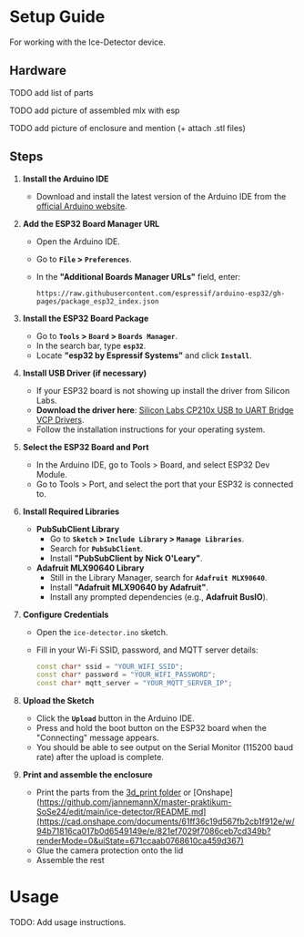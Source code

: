 # Setup Guide
For working with the Ice-Detector device.

## Hardware
TODO add list of parts

TODO add picture of assembled mlx with esp

TODO add picture of enclosure and mention (+ attach .stl files)

## Steps

1. **Install the Arduino IDE**

   - Download and install the latest version of the Arduino IDE from the [official Arduino website](https://www.arduino.cc/en/software).

2. **Add the ESP32 Board Manager URL**

   - Open the Arduino IDE.
   - Go to **`File` > `Preferences`**.
   - In the **"Additional Boards Manager URLs"** field, enter:

     ```
     https://raw.githubusercontent.com/espressif/arduino-esp32/gh-pages/package_esp32_index.json
     ```


3. **Install the ESP32 Board Package**

   - Go to **`Tools` > `Board` > `Boards Manager`**.
   - In the search bar, type **`esp32`**.
   - Locate **"esp32 by Espressif Systems"** and click **`Install`**.

4. **Install USB Driver (if necessary)**

   - If your ESP32 board is not showing up install the driver from Silicon Labs.
   - **Download the driver here**: [Silicon Labs CP210x USB to UART Bridge VCP Drivers](https://www.silabs.com/developers/usb-to-uart-bridge-vcp-drivers).
   - Follow the installation instructions for your operating system.

5. **Select the ESP32 Board and Port**
   - In the Arduino IDE, go to Tools > Board, and select ESP32 Dev Module.
   - Go to Tools > Port, and select the port that your ESP32 is connected to.

6. **Install Required Libraries**

   - **PubSubClient Library**
     - Go to **`Sketch` > `Include Library` > `Manage Libraries`**.
     - Search for **`PubSubClient`**.
     - Install **"PubSubClient by Nick O'Leary"**.
   - **Adafruit MLX90640 Library**
     - Still in the Library Manager, search for **`Adafruit MLX90640`**.
     - Install **"Adafruit MLX90640 by Adafruit"**.
     - Install any prompted dependencies (e.g., **Adafruit BusIO**).

7. **Configure Credentials**

   - Open the `ice-detector.ino` sketch.
   - Fill in your Wi-Fi SSID, password, and MQTT server details:

     ```cpp
     const char* ssid = "YOUR_WIFI_SSID";
     const char* password = "YOUR_WIFI_PASSWORD";
     const char* mqtt_server = "YOUR_MQTT_SERVER_IP";
     ```
8. **Upload the Sketch**

   - Click the **`Upload`** button in the Arduino IDE.
   - Press and hold the boot button on the ESP32 board when the "Connecting" message appears.
   - You should be able to see output on the Serial Monitor (115200 baud rate) after the upload is complete.

9. **Print and assemble the enclosure**
   - Print the parts from the [3d_print folder](https://github.com/jannemannX/master-praktikum-SoSe24/edit/main/ice-detector/3d_print) or [Onshape](https://github.com/jannemannX/master-praktikum-SoSe24/edit/main/ice-detector/README.md](https://cad.onshape.com/documents/61ff36c19d567fb2cb1f912e/w/94b71816ca017b0d6549149e/e/821ef7029f7086ceb7cd349b?renderMode=0&uiState=671ccaab0768610ca459d367)
   - Glue the camera protection onto the lid
   - Assemble the rest

# Usage
TODO: Add usage instructions.

